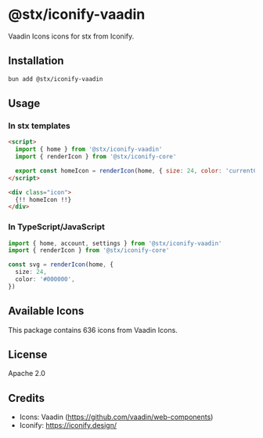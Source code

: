 # @stx/iconify-vaadin

Vaadin Icons icons for stx from Iconify.

## Installation

```bash
bun add @stx/iconify-vaadin
```

## Usage

### In stx templates

```html
<script>
  import { home } from '@stx/iconify-vaadin'
  import { renderIcon } from '@stx/iconify-core'

  export const homeIcon = renderIcon(home, { size: 24, color: 'currentColor' })
</script>

<div class="icon">
  {!! homeIcon !!}
</div>
```

### In TypeScript/JavaScript

```typescript
import { home, account, settings } from '@stx/iconify-vaadin'
import { renderIcon } from '@stx/iconify-core'

const svg = renderIcon(home, {
  size: 24,
  color: '#000000',
})
```

## Available Icons

This package contains 636 icons from Vaadin Icons.

## License

Apache 2.0



## Credits

- Icons: Vaadin (https://github.com/vaadin/web-components)
- Iconify: https://iconify.design/
